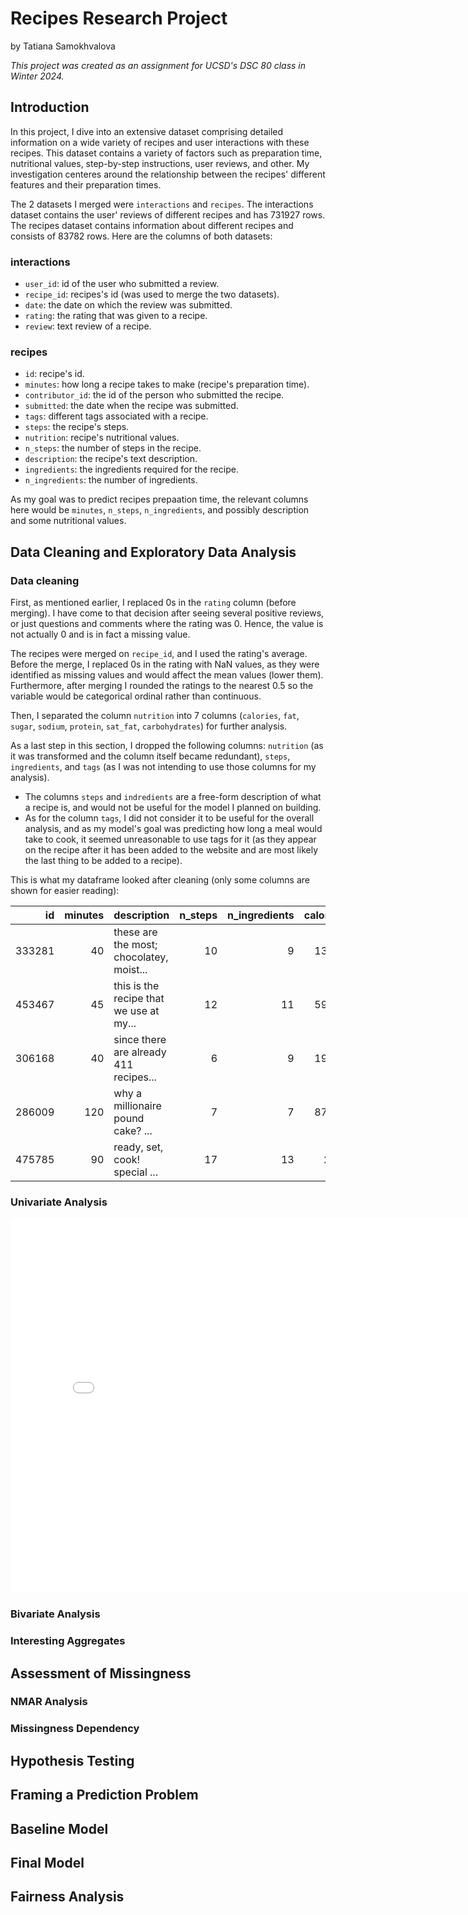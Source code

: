 # Recipes Research Project
by Tatiana Samokhvalova

_This project was created as an assignment for UCSD's DSC 80 class in Winter 2024._

## Introduction

In this project, I dive into an extensive dataset comprising detailed information on a wide variety of recipes and user interactions with these recipes. This dataset contains a variety of factors such as preparation time, nutritional values, step-by-step instructions, user reviews, and other. My investigation centeres around the relationship between the recipes' different features and their preparation times.

The 2 datasets I merged were `interactions` and `recipes`. The interactions dataset contains the user' reviews of different recipes and has 731927 rows. The recipes dataset contains information about different recipes and consists of 83782 rows. Here are the columns of both datasets:

### interactions
- `user_id`: id of the user who submitted a review.
- `recipe_id`: recipes's id (was used to merge the two datasets).
- `date`: the date on which the review was submitted.
- `rating`: the rating that was given to a recipe.
- `review`: text review of a recipe.

### recipes
- `id`: recipe's id.
- `minutes`: how long a recipe takes to make (recipe's preparation time).
- `contributor_id`: the id of the person who submitted the recipe.
- `submitted`: the date when the recipe was submitted.
- `tags`: different tags associated with a recipe.
- `steps`: the recipe's steps.
- `nutrition`: recipe's nutritional values.
- `n_steps`: the number of steps in the recipe.
- `description`: the recipe's text description.
- `ingredients`: the ingredients required for the recipe.
- `n_ingredients`: the number of ingredients.

As my goal was to predict recipes prepaation time, the relevant columns here would be `minutes`, `n_steps`, `n_ingredients`, and possibly description and some nutritional values.

## Data Cleaning and Exploratory Data Analysis

### Data cleaning

First, as mentioned earlier, I replaced 0s in the `rating` column (before merging). I have come to that decision after seeing several positive reviews, or just questions and comments where the rating was 0. Hence, the value is not actually 0 and is in fact a missing value.

The recipes were merged on `recipe_id`, and I used the rating's average. Before the merge, I replaced 0s in the rating with NaN values, as they were identified as missing values and would affect the mean values (lower them). Furthermore, after merging I rounded the ratings to the nearest 0.5 so the variable would be categorical ordinal rather than continuous.

Then, I separated the column `nutrition` into 7 columns (`calories`, `fat`, `sugar`, `sodium`, `protein`, `sat_fat`, `carbohydrates`) for further analysis.

As a last step in this section, I dropped the following columns: `nutrition` (as it was transformed and the column itself became redundant), `steps`, `ingredients`, and `tags` (as I was not intending to use those columns for my analysis).
* The columns `steps` and `indredients` are a free-form description of what a recipe is, and would not be useful for the model I planned on building.
* As for the column `tags`, I did not consider it to be useful for the overall analysis, and as my model's goal was predicting how long a meal would take to cook, it seemed unreasonable to use tags for it (as they appear on the recipe after it has been added to the website and are most likely the last thing to be added to a recipe).

This is what my dataframe looked after cleaning (only some columns are shown for easier reading):

|     id |   minutes | description                                                                                                                                                                                                                                                                                                                                                                       |   n_steps |   n_ingredients |   calories |
|-------:|----------:|:----------------------------------------------------------------------------------------------------------------------------------------------------------------------------------------------------------------------------------------------------------------------------------------------------------------------------------------------------------------------------------|----------:|----------------:|-----------:|
| 333281 |        40 | these are the most; chocolatey, moist...                                                                                                              |        10 |               9 |      138.4 |
| 453467 |        45 | this is the recipe that we use at my...                                                                                                                                         |        12 |              11 |      595.1 |
| 306168 |        40 | since there are already 411 recipes... |         6 |               9 |      194.8 |
| 286009 |       120 | why a millionaire pound cake? ...                                                                                                                                                                |         7 |               7 |      878.3 |
| 475785 |        90 | ready, set, cook! special ...                                                                                                                                                                         |        17 |              13 |      267   |

### Univariate Analysis

<iframe
  src="ratings_plot.html"
  width="800"
  height="600"
  frameborder="0"
></iframe>

### Bivariate Analysis



### Interesting Aggregates



## Assessment of Missingness

### NMAR Analysis



### Missingness Dependency



## Hypothesis Testing



## Framing a Prediction Problem



## Baseline Model



## Final Model



## Fairness Analysis



